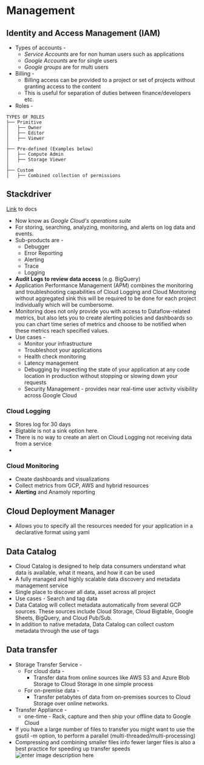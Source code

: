 # Management

## Identity and Access Management (IAM)
- Types of accounts - 
	- *Service Accounts* are for non human users such as applications
	- *Google Accounts* are for single users
	- *Google groups* are for multi users
- Billing - 
	- Billing access can be provided to a project or set of projects without granting access to the content
	- This is useful for separation of duties between finance/developers etc.
- Roles - 
```
TYPES OF ROLES
├── Primitive
│   ├── Owner
│   ├── Editor
│   ├── Viewer
│
├── Pre-defined (Examples below)
│   ├── Compute Admin
│   ├── Storage Viewer
│
├── Custom
│   ├── Combined collection of permissions
```

## Stackdriver
[Link](https://cloud.google.com/products/operations) to docs
- Now know as *Google Cloud's operations suite*
- For storing, searching, analyzing, monitoring, and alerts on log data and events.
- Sub-products are - 
	- Debugger
	- Error Reporting
	- Alerting
	- Trace
	- Logging
- **Audit Logs to review data access** (e.g. BigQuery)
- Application Performance Management (APM) combines the monitoring and troubleshooting capabilities of Cloud Logging and Cloud Monitoring without aggregated sink this will be required to be done for each project individually which will be cumbersome.
- Monitoring does not only provide you with access to Dataflow-related metrics, but also lets you to create alerting policies and dashboards so you can chart time series of metrics and choose to be notified when these metrics reach specified values.
- Use cases - 
	- Monitor your infrastructure
	- Troubleshoot your applications
	- Health check monitoring
	- Latency management
	- Debugging by inspecting the state of your application at any code location in production without stopping or slowing down your requests
	- Security Management - provides near real-time user activity visibility across Google Cloud
### Cloud Logging
- Stores log for 30 days
- Bigtable is not a sink option here.
- There is no way to create an alert on Cloud Logging not receiving data from a service
- 
### Cloud Monitoring
- Create dashboards and visualizations
- Collect metrics from GCP, AWS and hybrid resources
- **Alerting** and Anamoly reporting

## Cloud Deployment Manager
- Allows you to specify all the resources needed for your application in a declarative format using yaml

## Data Catalog
- Cloud Catalog is designed to help data consumers understand what data is available, what it means, and how it can be used
- A fully managed and highly scalable data discovery and metadata management service
- Single place to discover all data, asset across all project
- Use cases - Search and tag data
- Data Catalog will collect metadata automatically from several GCP sources. These sources include Cloud Storage, Cloud Bigtable, Google Sheets, BigQuery, and Cloud Pub/Sub.
- In addition to native metadata, Data Catalog can collect custom  metadata through the use of tags

## Data transfer
- Storage Transfer Service - 
	- For cloud data - 	
		- Transfer data from online sources like AWS S3 and Azure Blob Storage to Cloud Storage in one simple process
	- For on-premise data - 
		- Transfer petabytes of data from on-premises sources to Cloud Storage over online networks.
- Transfer Appliance - 
	- one-time - Rack, capture and then ship your offline data to Google Cloud
- If you have a large number of files to transfer you might want to use the gsutil -m option, to perform a parallel (multi-threaded/multi-processing)
- Compressing and combining smaller files info fewer larger files is also a best practice for speeding up transfer speeds
![enter image description here](https://storage.googleapis.com/gweb-cloudblog-publish/images/Data-Transfer-Service_v03-30-21.max-2000x2000.jpeg)
